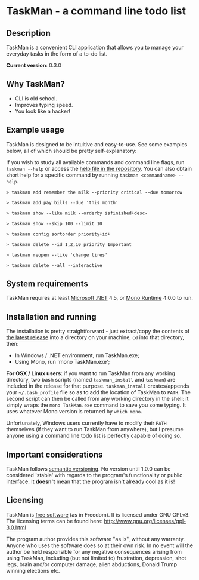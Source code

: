 # TaskMan - a command line todo list
## Description

TaskMan is a convenient CLI application that allows you to manage your everyday tasks in the form of a to-do list.

**Current version**: 0.3.0

## Why TaskMan?

* CLI is old school.
* Improves typing speed.
* You look like a hacker!

## Example usage

TaskMan is designed to be intuitive and easy-to-use. See some examples below, all of which should be pretty self-explanatory:

If you wish to study all available commands and command line flags, run `taskman --help` or access the [help file in the repository](https://github.com/wh1t3cAt1k/taskman/blob/master/TaskMan/HELP.txt). You can also obtain short help for a specific command by running `taskman <commandname> --help`.

	> taskman add remember the milk --priority critical --due tomorrow

	> taskman add pay bills --due 'this month'

	> taskman show --like milk --orderby isfinished+desc-

	> taskman show --skip 100 --limit 10

	> taskman config sortorder priority+id+

	> taskman delete --id 1,2,10 priority Important

	> taskman reopen --like 'change tires'

	> taskman delete --all --interactive

## System requirements

TaskMan requires at least [Microsoft .NET](https://www.microsoft.com/net) 4.5, or [Mono Runtime](http://www.mono-project.com/download/) 4.0.0 to run.

## Installation and running

The installation is pretty straightforward - just extract/copy the contents of [the latest release](https://github.com/wh1t3cAt1k/taskman/releases) into a directory on your machine, `cd` into that directory, then:

* In Windows / .NET environment, run TaskMan.exe;  
* Using Mono, run 'mono TaskMan.exe';

**For OSX / Linux users**: if you want to run TaskMan from any working directory, two bash scripts (named `taskman_install` and `taskman`) are included in the release for that purpose. `taskman_install` creates/appends your `~/.bash_profile` file so as to add the location of TaskMan to `PATH`. The second script can then be called from any working directory in the shell: it simply wraps the `mono TaskMan.exe` command to save you some typing. It uses whatever Mono version is returned by `which mono`.

Unfortunately, Windows users currently have to modify their `PATH` themselves (if they want to run TaskMan from anywhere), but I presume anyone using a command line todo list is perfectly capable of doing so.

## Important considerations

TaskMan follows [semantic versioning](http://semver.org/). No version until 1.0.0 can be considered 'stable' with regards to the program's functionality or public interface. It **doesn't** mean that the program isn't already cool as it is!

## Licensing

TaskMan is [free software](http://www.gnu.org/philosophy/free-sw.html) (as in Freedom). It is licensed under GNU GPLv3. The licensing terms can be found here: http://www.gnu.org/licenses/gpl-3.0.html

The program author provides this software "as is", without any warranty. Anyone who uses the software does so at their own risk. In no event will the author be held responsible for any negative consequences arising from using TaskMan, including (but not limited to) frustration, depression, shot legs, brain and/or computer damage, alien abductions, Donald Trump winning elections etc.
